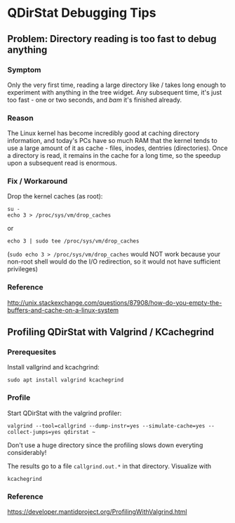 # QDirStat Debugging Tips

## Problem: Directory reading is too fast to debug anything

### Symptom

Only the very first time, reading a large directory like / takes long enough to
experiment with anything in the tree widget. Any subsequent time, it's just too
fast - one or two seconds, and *bam* it's finished already.

### Reason

The Linux kernel has become incredibly good at caching directory information,
and today's PCs have so much RAM that the kernel tends to use a large amount of
it as cache - files, inodes, dentries (directories). Once a directory is read,
it remains in the cache for a long time, so the speedup upon a subsequent read
is enormous.

### Fix / Workaround

Drop the kernel caches (as root):

    su -
    echo 3 > /proc/sys/vm/drop_caches

or

    echo 3 | sudo tee /proc/sys/vm/drop_caches

(`sudo echo 3 > /proc/sys/vm/drop_caches` would NOT work because your non-root
shell would do the I/O redirection, so it would not have sufficient privileges)


### Reference

http://unix.stackexchange.com/questions/87908/how-do-you-empty-the-buffers-and-cache-on-a-linux-system


## Profiling QDirStat with Valgrind / KCachegrind

### Prerequesites

Install vallgrind and kcachgrind:

    sudo apt install valgrind kcachegrind


### Profile

Start QDirStat with the valgrind profiler:

    valgrind --tool=callgrind --dump-instr=yes --simulate-cache=yes --collect-jumps=yes qdirstat ~

Don't use a huge directory since the profiling slows down everyting
considerably!

The results go to a file `callgrind.out.*` in that directory. Visualize with

    kcachegrind


### Reference

https://developer.mantidproject.org/ProfilingWithValgrind.html